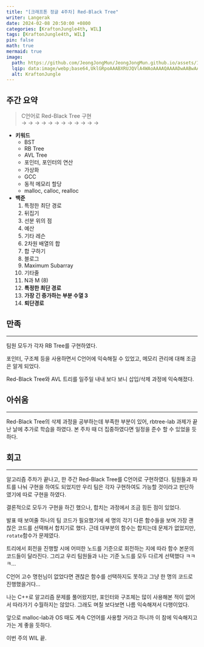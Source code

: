 ```yaml
---
title: "[크래프톤 정글 4주차] Red-Black Tree"
writer: Langerak
date: 2024-02-08 20:50:00 +0800
categories: [KraftonJungle4th, WIL]
tags: [KraftonJungle4th, WIL]
pin: false
math: true
mermaid: true
image:
  path: https://github.com/JeongJongMun/JeongJongMun.github.io/assets/101979073/606fb575-ffce-4656-b694-4e14f54f2654
  lqip: data:image/webp;base64,UklGRpoAAABXRUJQVlA4WAoAAAAQAAAADwAABwAAQUxQSDIAAAARL0AmbZurmr57yyIiqE8oiG0bejIYEQTgqiDA9vqnsUSI6H+oAERp2HZ65qP/VIAWAFZQOCBCAAAA8AEAnQEqEAAIAAVAfCWkAALp8sF8rgRgAP7o9FDvMCkMde9PK7euH5M1m6VWoDXf2FkP3BqV0ZYbO6NA/VFIAAAA
  alt: KraftonJungle
---
```


## 주간 요약

> C언어로 Red-Black Tree 구현  
> → → → → → → → → → → → →

- **키워드**
  - BST
  - RB Tree
  - AVL Tree
  - 포인터, 포인터의 연산
  - 가상화
  - GCC
  - 동적 메모리 할당
  - malloc, calloc, realloc
- **백준**
  1. 특정한 최단 경로
  2. 뒤집기
  3. 선분 위의 점
  4. 예산
  5. 기타 레슨
  6. 2차원 배열의 합
  7. 합 구하기
  8. 블로그
  9. Maximum Subarray
  10. 기타줄
  11. N과 M (8)
  12. **특정한 최단 경로**
  13. **가장 긴 증가하는 부분 수열 3**
  14. **퇴단경로**

## 만족

---

팀원 모두가 각자 RB Tree를 구현하였다.

포인터, 구조체 등을 사용하면서 C언어에 익숙해질 수 있었고, 메모리 관리에 대해 조금은 알게 되었다.

Red-Black Tree와 AVL 트리를 일주일 내내 보다 보니 삽입/삭제 과정에 익숙해졌다.

## 아쉬움

---

Red-Black Tree의 삭제 과정을 공부하는데 부족한 부분이 있어, rbtree-lab 과제가 끝난 날에 추가로 학습을 하였다. 본 주차 때 더 집중하였다면 일정을 준수 할 수 있었을 듯 하다.

## 회고

---

알고리즘 주차가 끝나고, 한 주간 Red-Black Tree를 C언어로 구현하였다. 팀원들과 파트를 나눠 구현을 하여도 되었지만 우리 팀은 각자 구현하여도 가능할 것이라고 판단하였기에 따로 구현을 하였다.

결론적으로 모두가 구현을 하긴 했으나, 합치는 과정에서 조금 힘든 점이 있었다.

발표 때 보여줄 하나의 팀 코드가 필요했기에 세 명의 각기 다른 함수들을 보며 가장 괜찮은 코드를 선택해서 합치기로 했다. 근데 대부분의 함수는 합치는데 문제가 없었지만, `rotate`함수가 문제였다.

트리에서 회전을 진행할 시에 어떠한 노드를 기준으로 회전하는 지에 따라 함수 본문의 코드들이 달라진다. 그리고 우리 팀원들과 나는 기준 노드를 모두 다르게 선택했다 ㅋㅋㅋ…

C언어 고수 명헌님이 없었다면 괜찮은 함수를 선택하지도 못하고 그냥 한 명의 코드로 진행했을거다…

나는 C++로 알고리즘 문제를 풀어왔지만, 포인터와 구조체는 많이 사용해본 적이 없어서 따라가기 수월하지는 않았다. 그래도 며칠 보다보면 나름 익숙해져서 다행이었다.

앞으로 malloc-lab과 OS 때도 계속 C언어를 사용할 거라고 하니까 이 참에 익숙해지고 가는 게 좋을 듯하다.

이번 주의 WIL 끝.
